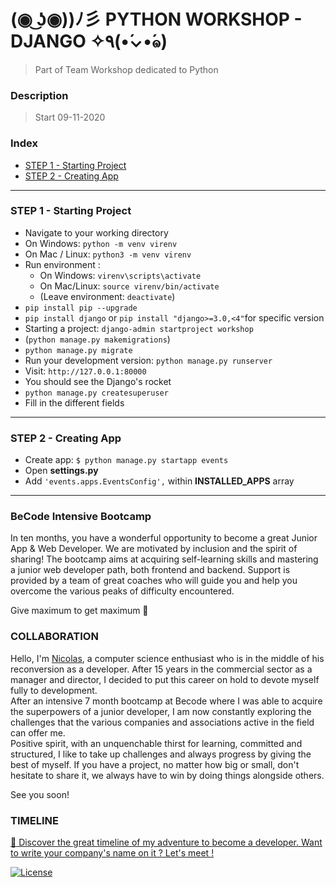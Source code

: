 
# (◉ ͜ʖ◉))ﾉ彡 PYTHON WORKSHOP - DJANGO ✧٩(•́⌄•́๑)
>   Part of Team Workshop dedicated to Python


### Description 
> Start 09-11-2020


###  Index

-   [STEP 1 - Starting Project](#step_1_-_starting_project)
-   [STEP 2 - Creating App](#step_1_-_creating_app)

---

### STEP 1 - Starting Project

-   Navigate to your working directory
-   On Windows: ```python -m venv virenv```
-   On Mac / Linux: ```python3 -m venv virenv```
-   Run environment :
    -   On Windows: ```virenv\scripts\activate```
    -   On Mac/Linux: ```source virenv/bin/activate```
    -   (Leave environment: ```deactivate```)
-   ```pip install pip --upgrade```
-   ```pip install django``` or ```pip install "django>=3.0,<4"```for specific version
-   Starting a project: ```django-admin startproject workshop```
-   (```python manage.py makemigrations```)
-   ```python manage.py migrate```
-   Run your development version: ```python manage.py runserver```
-   Visit: ```http://127.0.0.1:80000```
-   You should see the Django's rocket 
-   ```python manage.py createsuperuser```
-   Fill in the different fields

---

### STEP 2 - Creating App

-   Create app: ```$ python manage.py startapp events```
-   Open **settings.py**
-   Add ```'events.apps.EventsConfig',``` within **INSTALLED_APPS** array

---

### BeCode Intensive Bootcamp

In ten months, you have a wonderful opportunity to become a great Junior App & Web Developer. We are motivated by inclusion and the spirit of sharing!
The bootcamp aims at acquiring self-learning skills and mastering a junior web developer path, both frontend and backend. Support is provided by a team of great coaches who will guide you and help you overcome the various peaks of difficulty encountered.

Give maximum to get maximum 🚀

### COLLABORATION

Hello, I'm [Nicolas](https://www.linkedin.com/in/nicolas-denoel/), a computer science enthusiast who is in the middle of his reconversion as a developer. After 15 years in the commercial sector as a manager and director, I decided to put this career on hold to devote myself fully to development.  
After an intensive 7 month bootcamp at Becode where I was able to acquire the superpowers of a junior developer, I am now constantly exploring the challenges that the various companies and associations active in the field can offer me.  
Positive spirit, with an unquenchable thirst for learning, committed and structured, I like to take up challenges and always progress by giving the best of myself. 
If you have a project, no matter how big or small, don't hesitate to share it, we always have to win by doing things alongside others.  

See you soon!  

### TIMELINE
[:calendar: Discover the great timeline of my adventure to become a developer. Want to write your company's name on it ? Let's meet !](https://timelines.gitkraken.com/timeline/2e12cc334eb0406b84bf7a6339e666c4?range=2020-05-26_2020-06-27)  

[![License](http://img.shields.io/:license-mit-blue.svg?style=flat-square)](http://badges.mit-license.org)


